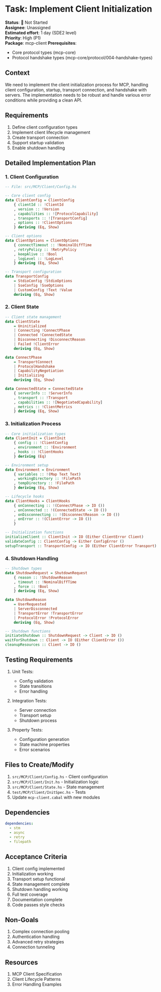 # Task: Implement Client Initialization

**Status**: 🔴 Not Started  
**Assignee**: Unassigned  
**Estimated effort**: 1 day (SDE2 level)  
**Priority**: High (P1)  
**Package**: mcp-client
**Prerequisites**: 
- Core protocol types (mcp-core)
- Protocol handshake types (mcp-core/protocol/004-handshake-types)

## Context
We need to implement the client initialization process for MCP, handling client configuration, startup, transport connection, and handshake with servers. The implementation needs to be robust and handle various error conditions while providing a clean API.

## Requirements
1. Define client configuration types
2. Implement client lifecycle management
3. Create transport connection
4. Support startup validation
5. Enable shutdown handling

## Detailed Implementation Plan

### 1. Client Configuration

```haskell
-- File: src/MCP/Client/Config.hs

-- Core client config
data ClientConfig = ClientConfig
    { clientId :: !ClientId
    , version :: !Version
    , capabilities :: ![ProtocolCapability]
    , transports :: ![TransportConfig]
    , options :: !ClientOptions
    } deriving (Eq, Show)

-- Client options
data ClientOptions = ClientOptions
    { connectTimeout :: !NominalDiffTime
    , retryPolicy :: !RetryPolicy
    , keepAlive :: !Bool
    , logLevel :: !LogLevel
    } deriving (Eq, Show)

-- Transport configuration
data TransportConfig
    = StdioConfig !StdioOptions
    | SseConfig !SseOptions
    | CustomConfig !Text !Value
    deriving (Eq, Show)
```

### 2. Client State

```haskell
-- Client state management
data ClientState
    = Uninitialized
    | Connecting !ConnectPhase
    | Connected !ConnectedState
    | Disconnecting !DisconnectReason
    | Failed !ClientError
    deriving (Eq, Show)

data ConnectPhase
    = TransportConnect
    | ProtocolHandshake
    | CapabilityNegotiation
    | Initializing
    deriving (Eq, Show)

data ConnectedState = ConnectedState
    { serverInfo :: !ServerInfo
    , transport :: !Transport
    , capabilities :: ![NegotiatedCapability]
    , metrics :: !ClientMetrics
    } deriving (Eq, Show)
```

### 3. Initialization Process

```haskell
-- Core initialization types
data ClientInit = ClientInit
    { config :: !ClientConfig
    , environment :: !Environment
    , hooks :: !ClientHooks
    } deriving (Eq)

-- Environment setup
data Environment = Environment
    { variables :: !(Map Text Text)
    , workingDirectory :: !FilePath
    , tempDirectory :: !FilePath
    } deriving (Eq, Show)

-- Lifecycle hooks
data ClientHooks = ClientHooks
    { onConnecting :: !(ConnectPhase -> IO ())
    , onConnected :: !(ConnectedState -> IO ())
    , onDisconnecting :: !(DisconnectReason -> IO ())
    , onError :: !(ClientError -> IO ())
    }

-- Initialization functions
initializeClient :: ClientInit -> IO (Either ClientError Client)
validateConfig :: ClientConfig -> Either ConfigError ()
setupTransport :: TransportConfig -> IO (Either ClientError Transport)
```

### 4. Shutdown Handling

```haskell
-- Shutdown types
data ShutdownRequest = ShutdownRequest
    { reason :: !ShutdownReason
    , timeout :: !NominalDiffTime
    , force :: !Bool
    } deriving (Eq, Show)

data ShutdownReason
    = UserRequested
    | ServerDisconnected
    | TransportError !TransportError
    | ProtocolError !ProtocolError
    deriving (Eq, Show)

-- Shutdown functions
initiateShutdown :: ShutdownRequest -> Client -> IO ()
waitForShutdown :: Client -> IO (Either ClientError ())
cleanupResources :: Client -> IO ()
```

## Testing Requirements

1. Unit Tests:
   - Config validation
   - State transitions
   - Error handling

2. Integration Tests:
   - Server connection
   - Transport setup
   - Shutdown process

3. Property Tests:
   - Configuration generation
   - State machine properties
   - Error scenarios

## Files to Create/Modify
1. `src/MCP/Client/Config.hs` - Client configuration
2. `src/MCP/Client/Init.hs` - Initialization logic
3. `src/MCP/Client/State.hs` - State management
4. `test/MCP/Client/InitSpec.hs` - Tests
5. Update `mcp-client.cabal` with new modules

## Dependencies
```yaml
dependencies:
  - stm
  - async
  - retry
  - filepath
```

## Acceptance Criteria
1. Client config implemented
2. Initialization working
3. Transport setup functional
4. State management complete
5. Shutdown handling working
6. Full test coverage
7. Documentation complete
8. Code passes style checks

## Non-Goals
1. Complex connection pooling
2. Authentication handling
3. Advanced retry strategies
4. Connection tunneling

## Resources
1. MCP Client Specification
2. Client Lifecycle Patterns
3. Error Handling Examples
